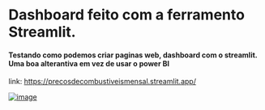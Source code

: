# Dashboard feito com a ferramento Streamlit.

#### Testando como podemos criar paginas web, dashboard com o streamlit. Uma boa alterantiva em vez de usar o power BI

link: https://precosdecombustiveismensal.streamlit.app/

[![image](https://github.com/caioassis-dev/streamlit_dashboard/assets/61170444/d121f4e4-4338-4435-b729-6693ed148464)](https://precosdecombustiveismensal.streamlit.app/)

